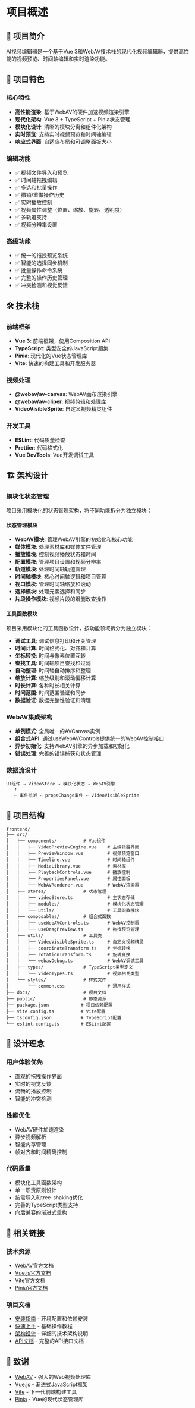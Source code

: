 # 项目概述

## 🎯 项目简介

AI视频编辑器是一个基于Vue 3和WebAV技术栈的现代化视频编辑器，提供高性能的视频预览、时间轴编辑和实时渲染功能。

## 🚀 项目特色

### 核心特性
- **高性能渲染**: 基于WebAV的硬件加速视频渲染引擎
- **现代化架构**: Vue 3 + TypeScript + Pinia状态管理
- **模块化设计**: 清晰的模块分离和组件化架构
- **实时预览**: 支持实时视频预览和时间轴编辑
- **响应式界面**: 自适应布局和可调整面板大小

### 编辑功能
- ✅ 视频文件导入和预览
- ✅ 时间轴拖拽编辑
- ✅ 多选和批量操作
- ✅ 撤销/重做操作历史
- ✅ 实时播放控制
- ✅ 视频属性调整（位置、缩放、旋转、透明度）
- ✅ 多轨道支持
- ✅ 视频分辨率设置

### 高级功能
- ✅ 统一的拖拽预览系统
- ✅ 智能的选择同步机制
- ✅ 批量操作命令系统
- ✅ 完整的操作历史管理
- ✅ 冲突检测和视觉反馈

## 🛠️ 技术栈

### 前端框架
- **Vue 3**: 前端框架，使用Composition API
- **TypeScript**: 类型安全的JavaScript超集
- **Pinia**: 现代化的Vue状态管理库
- **Vite**: 快速的构建工具和开发服务器

### 视频处理
- **@webav/av-canvas**: WebAV画布渲染引擎
- **@webav/av-cliper**: 视频剪辑和处理库
- **VideoVisibleSprite**: 自定义视频精灵组件

### 开发工具
- **ESLint**: 代码质量检查
- **Prettier**: 代码格式化
- **Vue DevTools**: Vue开发调试工具

## 🏗️ 架构设计

### 模块化状态管理
项目采用模块化的状态管理架构，将不同功能拆分为独立模块：

#### 状态管理模块
- **WebAV模块**: 管理WebAV引擎的初始化和核心功能
- **媒体模块**: 处理素材库和媒体文件管理
- **播放模块**: 控制视频播放状态和时间
- **配置模块**: 管理项目设置和视频分辨率
- **轨道模块**: 处理时间轴轨道管理
- **时间轴模块**: 核心时间轴逻辑和项目管理
- **视口模块**: 管理时间轴缩放和滚动
- **选择模块**: 处理元素选择和同步
- **片段操作模块**: 视频片段的增删改查操作

#### 工具函数模块
项目采用模块化的工具函数设计，按功能领域拆分为独立模块：

- **调试工具**: 调试信息打印和开关管理
- **时间计算**: 时间格式化、对齐和计算
- **坐标转换**: 时间与像素位置互转
- **查找工具**: 时间轴项目查找和过滤
- **自动整理**: 时间轴自动排序和整理
- **缩放计算**: 缩放级别和滚动偏移计算
- **时长计算**: 各种时长相关计算
- **时间范围**: 时间范围验证和同步
- **数据验证**: 数据完整性验证和清理

### WebAV集成架构
- **单例模式**: 全局唯一的AVCanvas实例
- **组合式API**: 通过useWebAVControls提供统一的WebAV控制接口
- **异步初始化**: 支持WebAV引擎的异步加载和初始化
- **错误处理**: 完善的错误捕获和状态管理

### 数据流设计
```
UI组件 → VideoStore → 模块化状态 → WebAV引擎
   ↑                                    ↓
   ← 事件监听 ← propsChange事件 ← VideoVisibleSprite
```

## 📁 项目结构

```
frontend/
├── src/
│   ├── components/          # Vue组件
│   │   ├── VideoPreviewEngine.vue    # 主编辑器界面
│   │   ├── PreviewWindow.vue         # 视频预览窗口
│   │   ├── Timeline.vue              # 时间轴组件
│   │   ├── MediaLibrary.vue          # 素材库
│   │   ├── PlaybackControls.vue      # 播放控制
│   │   ├── PropertiesPanel.vue       # 属性面板
│   │   └── WebAVRenderer.vue         # WebAV渲染器
│   ├── stores/              # 状态管理
│   │   ├── videoStore.ts             # 主状态存储
│   │   ├── modules/                  # 模块化状态管理
│   │   └── utils/                    # 工具函数模块
│   ├── composables/         # 组合式函数
│   │   ├── useWebAVControls.ts       # WebAV控制器
│   │   └── useDragPreview.ts         # 拖拽预览管理
│   ├── utils/               # 工具类
│   │   ├── VideoVisibleSprite.ts     # 自定义视频精灵
│   │   ├── coordinateTransform.ts    # 坐标转换
│   │   ├── rotationTransform.ts      # 旋转变换
│   │   └── webavDebug.ts             # WebAV调试工具
│   ├── types/               # TypeScript类型定义
│   │   └── videoTypes.ts             # 视频相关类型
│   └── styles/              # 样式文件
│       └── common.css                # 通用样式
├── docs/                    # 项目文档
├── public/                  # 静态资源
├── package.json            # 项目依赖配置
├── vite.config.ts          # Vite配置
├── tsconfig.json           # TypeScript配置
└── eslint.config.ts        # ESLint配置
```

## 🎯 设计理念

### 用户体验优先
- 直观的拖拽操作界面
- 实时的视觉反馈
- 流畅的播放控制
- 智能的冲突检测

### 性能优化
- WebAV硬件加速渲染
- 异步视频解析
- 智能内存管理
- 帧对齐和时间精确控制

### 代码质量
- 模块化工具函数架构
- 单一职责原则设计
- 按需导入和tree-shaking优化
- 完善的TypeScript类型支持
- 向后兼容的渐进式重构

## 🔗 相关链接

### 技术资源
- [WebAV官方文档](https://github.com/hughfenghen/WebAV)
- [Vue.js官方文档](https://vuejs.org/)
- [Vite官方文档](https://vitejs.dev/)
- [Pinia官方文档](https://pinia.vuejs.org/)

### 项目文档
- [安装指南](安装指南.md) - 环境配置和依赖安装
- [快速上手](快速上手.md) - 基础操作教程
- [架构设计](../03-开发文档/架构设计.md) - 详细的技术架构说明
- [API文档](../03-开发文档/API文档.md) - 完整的API接口文档

## 🙏 致谢

- [WebAV](https://github.com/hughfenghen/WebAV) - 强大的Web视频处理库
- [Vue.js](https://vuejs.org/) - 渐进式JavaScript框架
- [Vite](https://vitejs.dev/) - 下一代前端构建工具
- [Pinia](https://pinia.vuejs.org/) - Vue的现代状态管理库

